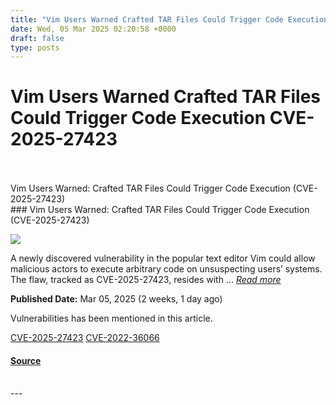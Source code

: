 ```yaml
---
title: "Vim Users Warned Crafted TAR Files Could Trigger Code Execution CVE-2025-27423"
date: Wed, 05 Mar 2025 02:20:58 +0000
draft: false
type: posts
---
```

# Vim Users Warned Crafted TAR Files Could Trigger Code Execution CVE-2025-27423

<br/>

<br/>
 Vim Users Warned: Crafted TAR Files Could Trigger Code Execution (CVE-2025-27423) 
<br/>
### Vim Users Warned: Crafted TAR Files Could Trigger Code Execution (CVE-2025-27423)

![](https://upload.cvefeed.io/news/33474/thumbnail.jpg)

A newly discovered vulnerability in the popular text editor Vim could allow malicious actors to execute arbitrary code on unsuspecting users’ systems. The flaw, tracked as CVE-2025-27423, resides with ... [_Read more_](https://securityonline.info/vim-users-warned-crafted-tar-files-could-trigger-code-execution-cve-2025-27423/)

**Published Date:** Mar 05, 2025 (2 weeks, 1 day ago)

Vulnerabilities has been mentioned in this article.

[CVE-2025-27423](https://cvefeed.io/vuln/detail/CVE-2025-27423) [CVE-2022-36066](https://cvefeed.io/vuln/detail/CVE-2022-36066)

#### [Source](https://securityonline.info/vim-users-warned-crafted-tar-files-could-trigger-code-execution-cve-2025-27423/)

<br/>
---
